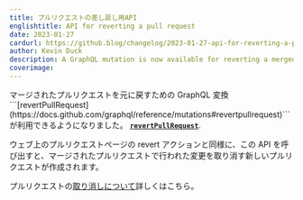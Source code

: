 ```yaml
---
title: プルリクエストの差し戻し用API
englishtitle: API for reverting a pull request
date: 2023-01-27
cardurl: https://github.blog/changelog/2023-01-27-api-for-reverting-a-pull-request
author: Kevin Duck
description: A GraphQL mutation is now available for reverting a merged pull request: revertPullRequest .
coverimage: 
---
```


<p>マージされたプルリクエストを元に戻すための GraphQL 変換 ```[revertPullRequest](https://docs.github.com/graphql/reference/mutations#revertpullrequest)``` が利用できるようになりました。 <a href="https://docs.github.com/graphql/reference/mutations#revertpullrequest"><strong><code>revertPullRequest</code></strong></a>.</p>
<p>ウェブ上のプルリクエストページの revert アクションと同様に、この API を呼び出すと、マージされたプルリクエストで行われた変更を取り消す新しいプルリクエストが作成されます。</p>
<p>プルリクエストの<a href="https://docs.github.com/pull-requests/collaborating-with-pull-requests/incorporating-changes-from-a-pull-request/reverting-a-pull-request">取り消しについて</a>詳しくはこちら。</p>


